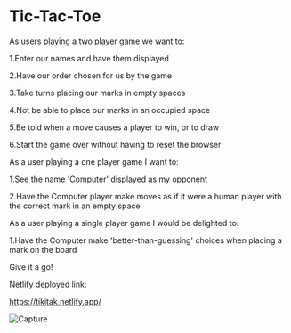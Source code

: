 # Tic-Tac-Toe
As users playing a two player game we want to:

1.Enter our names and have them displayed

2.Have our order chosen for us by the game

3.Take turns placing our marks in empty spaces

4.Not be able to place our marks in an occupied space

5.Be told when a move causes a player to win, or to draw

6.Start the game over without having to reset the browser

As a user playing a one player game I want to:

1.See the name 'Computer' displayed as my opponent

2.Have the Computer player make moves as if it were a human player with the correct mark in an empty space

As a user playing a single player game I would be delighted to:

1.Have the Computer make 'better-than-guessing' choices when placing a mark on the board

Give it a go! 

Netlify deployed link: 

https://tikitak.netlify.app/

![Capture](https://user-images.githubusercontent.com/113475440/201560625-ebf7b0cf-cf37-4c16-9765-4317d770400e.PNG)
